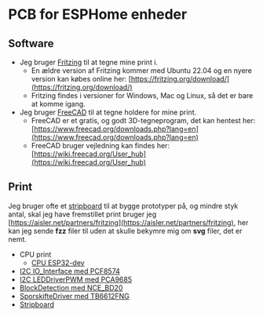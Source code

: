 # PCB for ESPHome enheder

## Software

* Jeg bruger [Fritzing](https://fritzing.org/learning/) til at tegne mine print i.
  * En ældre version af Fritzing kommer med Ubuntu 22.04 og en nyere version kan købes online her: [https://fritzing.org/download/](https://fritzing.org/download/)
  * Fritzing findes i versioner for Windows, Mac og Linux, så det er bare at komme igang.
* Jeg bruger [FreeCAD](https://www.freecad.org/features.php?lang=en) til at tegne holdere for mine print.
  * FreeCAD er et gratis, og godt 3D-tegneprogram, det kan hentest her: [https://www.freecad.org/downloads.php?lang=en](https://www.freecad.org/downloads.php?lang=en)
  * FreeCAD bruger vejledning kan findes her: [https://wiki.freecad.org/User_hub](https://wiki.freecad.org/User_hub)


## Print

Jeg bruger ofte et [stripboard](./Stripboard/README.md) til at bygge prototyper på, og mindre styk antal, skal jeg have fremstillet print bruger jeg [https://aisler.net/partners/fritzing](https://aisler.net/partners/fritzing), her kan jeg sende **fzz** filer til uden at skulle bekymre mig om **svg** filer, det er nemt.

* CPU print
  * [CPU ESP32-dev](./CPU/README.md)
* [I2C IO_Interface med PCF8574](./I2C%20IO_Interface/README.md)
* [I2C LEDDriverPWM med PCA9685](./LEDDriverPWM/README.md)
* [BlockDetection med NCE_BD20](./BlockDetection/README.md)
* [SporskifteDriver med TB6612FNG](./SporskifteDriver/README.md)
* [Stripboard](./Stripboard/README.md)
